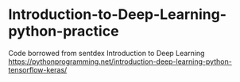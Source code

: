 # Introduction-to-Deep-Learning-python-practice
Code borrowed from sentdex Introduction to Deep Learning https://pythonprogramming.net/introduction-deep-learning-python-tensorflow-keras/
